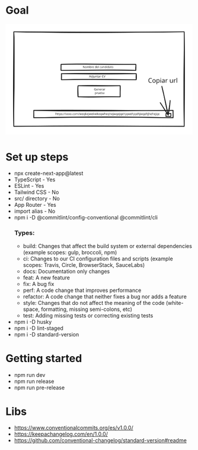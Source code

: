 # Goal

![Landing page](landing_page.svg)

# Set up steps

- npx create-next-app@latest
- TypeScript - Yes
- ESLint - Yes
- Tailwind CSS - No
- src/ directory - No
- App Router - Yes
- import alias - No
- npm i -D @commitlint/config-conventional @commitlint/cli
  ### Types:
  - build: Changes that affect the build system or external dependencies (example scopes: gulp, broccoli, npm)
  - ci: Changes to our CI configuration files and scripts (example scopes: Travis, Circle, BrowserStack, SauceLabs)
  - docs: Documentation only changes
  - feat: A new feature
  - fix: A bug fix
  - perf: A code change that improves performance
  - refactor: A code change that neither fixes a bug nor adds a feature
  - style: Changes that do not affect the meaning of the code (white-space, formatting, missing semi-colons, etc)
  - test: Adding missing tests or correcting existing tests
- npm i -D husky
- npm i -D lint-staged
- npm i -D standard-version

# Getting started

- npm run dev
- npm run release
- npm run pre-release

# Libs

- https://www.conventionalcommits.org/es/v1.0.0/
- https://keepachangelog.com/en/1.0.0/
- https://github.com/conventional-changelog/standard-version#readme
